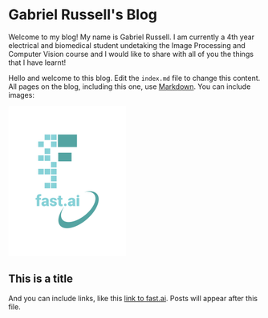 # Gabriel Russell's Blog

Welcome to my blog! My name is Gabriel Russell. I am currently a 4th year electrical and biomedical student undetaking the Image Processing and Computer Vision course and I would like to share with all of you the things that I have learnt!



Hello and welcome to this blog. Edit the `index.md` file to change this content. All pages on the blog, including this one, use [Markdown](https://guides.github.com/features/mastering-markdown/). You can include images:

![Image of fast.ai logo](images/logo.png)

## This is a title

And you can include links, like this [link to fast.ai](https://www.fast.ai). Posts will appear after this file. 
